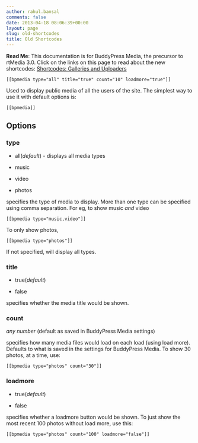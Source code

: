 ```yaml
---
author: rahul.bansal
comments: false
date: 2013-04-18 08:06:39+00:00
layout: page
slug: old-shortcodes
title: Old Shortcodes
---
```


**Read Me**: This documentation is for BuddyPress Media, the precursor to rtMedia 3.0. Click on the links on this page to read about the new shortcodes: [Shortcodes: Galleries and Uploaders](https://rtcamp.com/rtmedia/docs/common/shortcodes/)




    
    [[bpmedia type="all" title="true" count="10" loadmore="true"]]


Used to display public media of all the users of the site. The simplest way to use it with default options is:

    
    [[bpmedia]]




## Options




### **type**





	
  * all(_default_) - displays all media types

	
  * music

	
  * video

	
  * photos


specifies the type of media to display. More than one type can be specified using comma separation. For eg, to show music _and_ video

    
    [[bpmedia type="music,video"]]


To only show photos,

    
    [[bpmedia type="photos"]]


If not specified, will display all types.


### **title**





	
  * true(_default_)

	
  * false


specifies whether the media title would be shown.


### **count**


_any number_ (default as saved in BuddyPress Media settings)

specifies how many media files would load on each load (using load more). Defaults to what is saved in the settings for BuddyPress Media. To show 30 photos, at a time, use:

    
    [[bpmedia type="photos" count="30"]]




### **loadmore**





	
  * true(_default_)

	
  * false


specifies whether a loadmore button would be shown. To just show the most recent 100 photos without load more, use this:

    
    [[bpmedia type="photos" count="100" loadmore="false"]]
